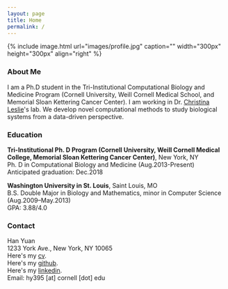 ```yaml
---
layout: page
title: Home
permalink: /
---
```


{% include image.html url="images/profile.jpg" caption="" width="300px" height="300px" align="right" %}

### About Me
I am a Ph.D student in the Tri-Institutional Computational Biology and Medicine Program (Cornell University, Weill Cornell Medical School, and Memorial Sloan Kettering Cancer Center). I am working in Dr. [Christina Leslie]'s lab. We develop novel computational methods to study biological systems from a data-driven perspective.

### Education
**Tri-Institutional Ph. D Program (Cornell University, Weill Cornell Medical College, Memorial Sloan Kettering Cancer Center)**, New York, NY <br />
Ph. D in Computational Biology and Medicine  (Aug.2013-Present) <br />
Anticipated graduation: Dec.2018

**Washington University in St. Louis**, Saint Louis, MO <br />
B.S. Double Major in Biology and Mathematics, minor in Computer Science (Aug.2009–May.2013) <br />
GPA: 3.88/4.0 <br />

### Contact
Han Yuan <br />
1233 York Ave., New York, NY 10065 <br />
Here's my [cv]. <br />
Here's my [github]. <br />
Here's my [linkedin]. <br />
Email: hy395 [at] cornell [dot] edu

[cv]: http://cbio.mskcc.org/~hy395/cv.pdf
[Christina Leslie]: http://cbio.mskcc.org/leslielab/index.html
[github]: https://github.com/hy395
[linkedin]: https://www.linkedin.com/in/han-yuan-0b909755/

